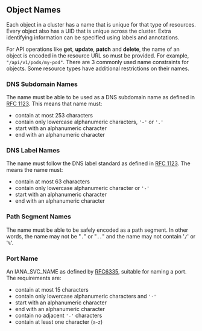 ## Object Names

Each object in a cluster has a name that is unique for that type of resources.
Every object also has a UID that is unique across the cluster. Extra
identifying information can be specified using labels and annotations.

For API operations like **get**, **update**, **patch** and **delete**, the
name of an object is encoded in the resource URL so must be provided.
For example, `"/api/v1/pods/my-pod"`.
There are 3 commonly used name constraints for objects. Some resource types
have additional restrictions on their names.

### DNS Subdomain Names

The name must be able to be used as a DNS subdomain name as defined in
<a href="https://tools.ietf.org/html/rfc1123" target="_blank">RFC 1123</a>.
This means that name must:

- contain at most 253 characters
- contain only lowercase alphanumeric characters, `'-'` or `'.'`
- start with an alphanumeric character
- end with an alphanumeric character

### DNS Label Names

The name must follow the DNS label standard as defined in
<a href="https://tools.ietf.org/html/rfc1123" target="_blank">RFC 1123</a>.
The means the name must:

- contain at most 63 characters
- contain only lowercase alphanumeric character or `'-'`
- start with an alphanumeric character
- end with an alphanumeric character

### Path Segment Names

The name must be able to be safely encoded as a path segment. In other words,
the name may not be "`.`" or "`..`" and the name may not contain '`/`' or
'`%`'.

### Port Name

An IANA\_SVC\_NAME as defined by
<a href="https://tools.ietf.org/rfc/rfc6335.txt" target="_blank">RFC6335</a>,
suitable for naming a port. The requirements are:

- contain at most 15 characters
- contain only lowercase alphanumeric characters and `'-'`
- start with an alphanumeric character
- end with an alphanumeric character
- contain no adjacent `'-'` characters
- contain at least one character (`a`-`z`)
